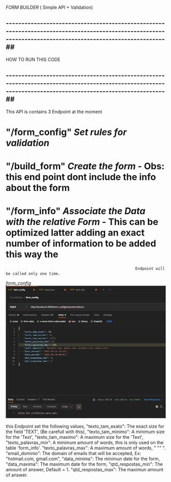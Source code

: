 *FORM BUILDER* ( Simple API + Validation)
## ---------------------------------------------------------------------------------------------------------------------------------------------------------##
HOW TO RUN THIS CODE


## ---------------------------------------------------------------------------------------------------------------------------------------------------------##

This API is contains 3 Endpoint at the moment

# "/form_config" *Set rules for validation*
# "/build_form" *Create the form* - Obs: this end point dont include the info about the form
# "/form_info" *Associate the Data with the relative Form* - This can be optimized latter adding an exact number of information to be added this way the 
                                                             Endpoint will be called only one time.

*form_config*
![Endpoint form_config](https://github.com/eliseudr/FormBuilder/blob/master/images/Endpoint_formconfig.png)

this Endpoint set the following values,
  "texto_tam_exato": The exact size for the field 'TEXT', (Be carefull with this),
  "texto_tam_minimo": A minimum size for the 'Text',
  "texto_tam_maximo": A maximum size for the 'Text',
  "texto_palavras_min": A minimum amount of words, this is only used on the table 'form_info'.
  "texto_palavras_max": A maximum amount of words, "                  ""                    ".    
  "email_dominio": The domain of emails that will be accepted, Ex: "hotmail.com, gmail.com",
  "data_minima": The minimun date for the form,
  "data_maxima": The maximum date for the form,
  "qtd_respostas_min": The amount of answer, Default = 1.
  "qtd_respostas_max": The maximun amount of answer.
